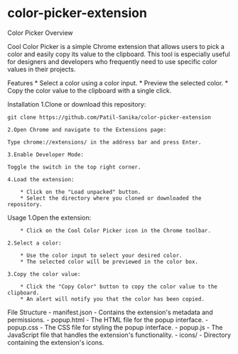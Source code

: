 # color-picker-extension
Color Picker 
Overview

Cool Color Picker is a simple Chrome extension that allows users to pick a color and easily copy its value to the clipboard. This tool is especially useful for designers and developers who frequently need to use specific color values in their projects.

Features
    * Select a color using a color input.
    * Preview the selected color.
    * Copy the color value to the clipboard with a single click.

Installation
    1.Clone or download this repository:

    git clone https://github.com/Patil-Sanika/color-picker-extension

    2.Open Chrome and navigate to the Extensions page:

    Type chrome://extensions/ in the address bar and press Enter.

    3.Enable Developer Mode:

    Toggle the switch in the top right corner.

    4.Load the extension:

        * Click on the "Load unpacked" button.
        * Select the directory where you cloned or downloaded the repository.

Usage
    1.Open the extension:

        * Click on the Cool Color Picker icon in the Chrome toolbar.

    2.Select a color:

        * Use the color input to select your desired color.
        * The selected color will be previewed in the color box.

    3.Copy the color value:

        * Click the "Copy Color" button to copy the color value to the  clipboard.
        * An alert will notify you that the color has been copied.

File Structure
    - manifest.json - Contains the extension's metadata and permissions.
    - popup.html - The HTML file for the popup interface.
    - popup.css - The CSS file for styling the popup interface.
    - popup.js - The JavaScript file that handles the extension's       functionality.
    - icons/ - Directory containing the extension's icons.